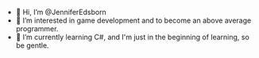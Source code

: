 - 👋 Hi, I’m @JenniferEdsborn
- 👀 I’m interested in game development and to become an above average programmer.
- 🌱 I’m currently learning C#, and I'm just in the beginning of learning, so be gentle.

<!---
JenniferEdsborn/JenniferEdsborn is a ✨ special ✨ repository because its `README.md` (this file) appears on your GitHub profile.
You can click the Preview link to take a look at your changes.
--->
